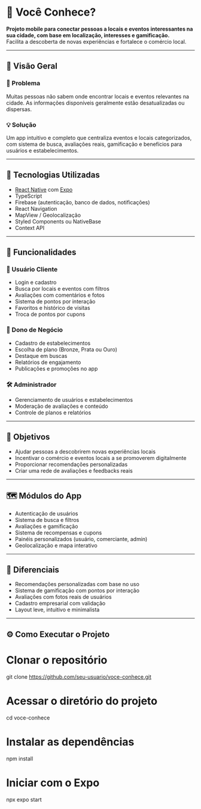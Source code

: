 # 📱 Você Conhece?

**Projeto mobile para conectar pessoas a locais e eventos interessantes na sua cidade, com base em localização, interesses e gamificação.**  
Facilita a descoberta de novas experiências e fortalece o comércio local.

---

## 📌 Visão Geral

### 🧩 Problema

Muitas pessoas não sabem onde encontrar locais e eventos relevantes na cidade. As informações disponíveis geralmente estão desatualizadas ou dispersas.

### 💡 Solução

Um app intuitivo e completo que centraliza eventos e locais categorizados, com sistema de busca, avaliações reais, gamificação e benefícios para usuários e estabelecimentos.

---

## 🚀 Tecnologias Utilizadas

- [React Native](https://reactnative.dev/) com [Expo](https://expo.dev/)
- TypeScript
- Firebase (autenticação, banco de dados, notificações)
- React Navigation
- MapView / Geolocalização
- Styled Components ou NativeBase
- Context API

---

## 🧩 Funcionalidades

### 👤 Usuário Cliente

- Login e cadastro
- Busca por locais e eventos com filtros
- Avaliações com comentários e fotos
- Sistema de pontos por interação
- Favoritos e histórico de visitas
- Troca de pontos por cupons

### 🏪 Dono de Negócio

- Cadastro de estabelecimentos
- Escolha de plano (Bronze, Prata ou Ouro)
- Destaque em buscas
- Relatórios de engajamento
- Publicações e promoções no app

### 🛠️ Administrador

- Gerenciamento de usuários e estabelecimentos
- Moderação de avaliações e conteúdo
- Controle de planos e relatórios

---

## 🎯 Objetivos

- Ajudar pessoas a descobrirem novas experiências locais
- Incentivar o comércio e eventos locais a se promoverem digitalmente
- Proporcionar recomendações personalizadas
- Criar uma rede de avaliações e feedbacks reais

---

## 🗺️ Módulos do App

- Autenticação de usuários
- Sistema de busca e filtros
- Avaliações e gamificação
- Sistema de recompensas e cupons
- Painéis personalizados (usuário, comerciante, admin)
- Geolocalização e mapa interativo

---

## 💎 Diferenciais

- Recomendações personalizadas com base no uso
- Sistema de gamificação com pontos por interação
- Avaliações com fotos reais de usuários
- Cadastro empresarial com validação
- Layout leve, intuitivo e minimalista

---
## ⚙️ Como Executar o Projeto

# Clonar o repositório
git clone https://github.com/seu-usuario/voce-conhece.git

# Acessar o diretório do projeto
cd voce-conhece

# Instalar as dependências
npm install

# Iniciar com o Expo
npx expo start

